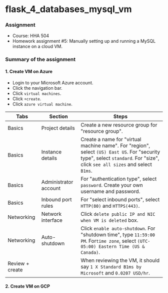 # flask_4_databases_mysql_vm

### Assignment
- Course: HHA 504
- Homework assignment #5: Manually setting up and running a MySQL instance on a cloud VM.
  
### Summary of the assignment

#### 1. Create VM on Azure
- Login to your Microsoft Azure account.
- Click the navigation bar.
- Click `virtual machines`.
- Click `+create`.
- Click `azure virtual machine`.

| Tabs | Section | Steps |
| --- | --- | --- | 
| Basics | Project details | Create a new resource group for "resource group". |
| Basics | Instance details | Create a name for "virtual machine name". For "region", select `(US) East US`. For "security type", select `standard`. For "size", click `see all sizes` and select `B1ms`. |
| Basics | Administrator account | For "authentication type", select `password`. Create your own username and password. |
| Basics | Inbound port rules | For "select inbound ports", select `HTTP(80)` and `HTTPS(443)`. |
| Networking | Network interface | Click `delete public IP and NIC when VM is deleted` box. |
| Networking | Auto-shutdown | Click `enable auto-shutdown`. For "shutdown time", type `11:59:00 PM`. For`time zone`, select `(UTC-05:00) Eastern Time (US & Canada)`. |
| Review + create | | When reviewing the VM, it should say `1 X Standard B1ms by Microsoft` and `0.0207 USD/hr`. |

#### 2. Create VM on GCP


